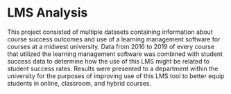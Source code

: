 # LMS Analysis

This project consisted of multiple datasets containing information about course success outcomes and use of a learning management software for courses at a midwest university. Data from 2016 to 2019 of every course that utilized the learning management software was combined with student success data to determine how the use of this LMS might be related to student success rates. Results were presented to a department within the university for the purposes of improving use of this LMS tool to better equip students in online, classroom, and hybrid courses.
